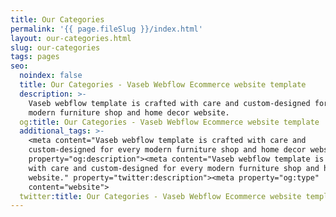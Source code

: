 ```yaml
---
title: Our Categories
permalink: '{{ page.fileSlug }}/index.html'
layout: our-categories.html
slug: our-categories
tags: pages
seo:
  noindex: false
  title: Our Categories - Vaseb Webflow Ecommerce website template
  description: >-
    Vaseb webflow template is crafted with care and custom-designed for every
    modern furniture shop and home decor website.
  og:title: Our Categories - Vaseb Webflow Ecommerce website template
  additional_tags: >-
    <meta content="Vaseb webflow template is crafted with care and
    custom-designed for every modern furniture shop and home decor website."
    property="og:description"><meta content="Vaseb webflow template is crafted
    with care and custom-designed for every modern furniture shop and home decor
    website." property="twitter:description"><meta property="og:type"
    content="website">
  twitter:title: Our Categories - Vaseb Webflow Ecommerce website template
---
```



